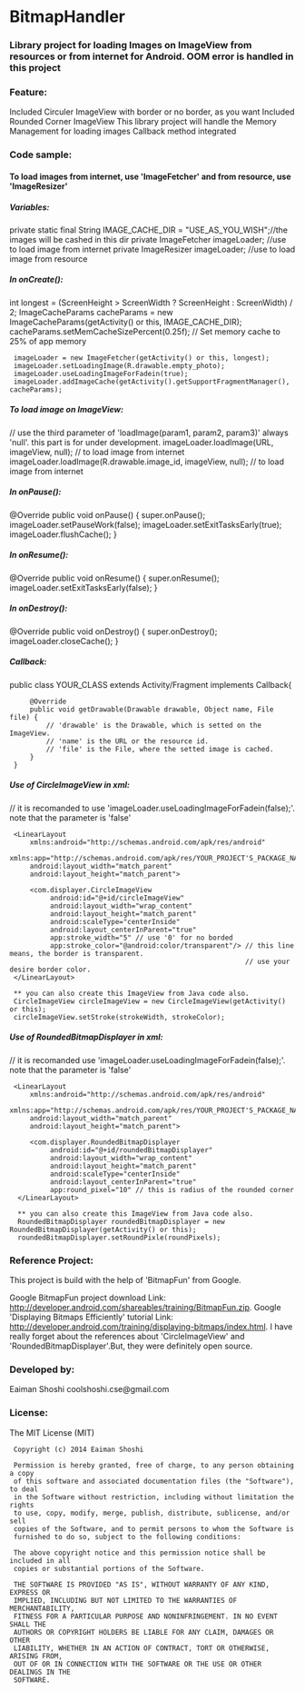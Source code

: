 BitmapHandler
=============

<h3>Library project for loading Images on ImageView from resources or from internet for Android. OOM error is handled in
this project</h3>

<h3>Feature:</h3>
     Included Circuler ImageView with border or no border, as you want
     Included Rounded Corner ImageView
     This library project will handle the Memory Management for loading images
     Callback method integrated

<h3>Code sample:</h3>
<h4>To load images from internet, use 'ImageFetcher' and from resource, use 'ImageResizer'</h4>

<h5>Variables:</h5>
     private static final String IMAGE_CACHE_DIR = "USE_AS_YOU_WISH";//the images will be cashed in this dir
     private ImageFetcher imageLoader; //use to load image from internet
     private ImageResizer imageLoader; //use to load image from resource

<h5>In onCreate():</h5>
     int longest = (ScreenHeight > ScreenWidth ? ScreenHeight : ScreenWidth) / 2;
     ImageCacheParams cacheParams = new ImageCacheParams(getActivity() or this, IMAGE_CACHE_DIR);
     cacheParams.setMemCacheSizePercent(0.25f); // Set memory cache to 25% of app memory
        
     imageLoader = new ImageFetcher(getActivity() or this, longest);
     imageLoader.setLoadingImage(R.drawable.empty_photo);
     imageLoader.useLoadingImageForFadein(true);
     imageLoader.addImageCache(getActivity().getSupportFragmentManager(), cacheParams);
     
<h5>To load image on ImageView:</h5>
     // use the third parameter of 'loadImage(param1, param2, param3)' always 'null'. this part is for under development.
     imageLoader.loadImage(URL, imageView, null); // to load image from internet
     imageLoader.loadImage(R.drawable.image_id, imageView, null); // to load image from internet
     
<h5>In onPause():</h5>     
     @Override
     public void onPause() {
         super.onPause();
         imageLoader.setPauseWork(false);
         imageLoader.setExitTasksEarly(true);
	     imageLoader.flushCache();
     }

<h5>In onResume():</h5>
     @Override
     public void onResume() {
         super.onResume();
	     imageLoader.setExitTasksEarly(false);
     }
	   
<h5>In onDestroy():</h5>	   
     @Override
     public void onDestroy() {
         super.onDestroy();
         imageLoader.closeCache();
     }

<h5>Callback:</h5>	   
     public class YOUR_CLASS extends Activity/Fragment implements Callback{
     
         @Override
	     public void getDrawable(Drawable drawable, Object name, File file) {
	         // 'drawable' is the Drawable, which is setted on the ImageView.
	         // 'name' is the URL or the resource id.
	         // 'file' is the File, where the setted image is cached.
	     }
     }

<h5>Use of CircleImageView in xml:</h5>
     // it is recomanded to use 'imageLoader.useLoadingImageForFadein(false);'. note that the parameter is 'false'
     
     <LinearLayout 
         xmlns:android="http://schemas.android.com/apk/res/android"
         xmlns:app="http://schemas.android.com/apk/res/YOUR_PROJECT'S_PACKAGE_NAME"
         android:layout_width="match_parent"
         android:layout_height="match_parent">
         
         <com.displayer.CircleImageView
              android:id="@+id/circleImageView"
              android:layout_width="wrap_content"
              android:layout_height="match_parent"
              android:scaleType="centerInside"
              android:layout_centerInParent="true"
              app:stroke_width="5" // use '0' for no borded
              app:stroke_color="@android:color/transparent"/> // this line means, the border is transparent. 
                                                              // use your desire border color.
     </LinearLayout>
      
     ** you can also create this ImageView from Java code also.
     CircleImageView circleImageView = new CircleImageView(getActivity() or this);
     circleImageView.setStroke(strokeWidth, strokeColor);

<h5>Use of RoundedBitmapDisplayer in xml:</h5>
     // it is recomanded use 'imageLoader.useLoadingImageForFadein(false);'. note that the parameter is 'false'
     
     <LinearLayout 
         xmlns:android="http://schemas.android.com/apk/res/android"
         xmlns:app="http://schemas.android.com/apk/res/YOUR_PROJECT'S_PACKAGE_NAME"
         android:layout_width="match_parent"
         android:layout_height="match_parent">
         
         <com.displayer.RoundedBitmapDisplayer
              android:id="@+id/roundedBitmapDisplayer"
              android:layout_width="wrap_content"
              android:layout_height="match_parent"
              android:scaleType="centerInside"
              android:layout_centerInParent="true"
              app:round_pixel="10" // this is radius of the rounded corner
      </LinearLayout>
      
      ** you can also create this ImageView from Java code also.
      RoundedBitmapDisplayer roundedBitmapDisplayer = new RoundedBitmapDisplayer(getActivity() or this);
      roundedBitmapDisplayer.setRoundPixle(roundPixels);
      
<h3>Reference Project:</h3>
<p>
This project is build with the help of 'BitmapFun' from Google.

Google BitmapFun project download Link:
http://developer.android.com/shareables/training/BitmapFun.zip. Google 'Displaying Bitmaps Efficiently' tutorial Link:
http://developer.android.com/training/displaying-bitmaps/index.html. I have really forget about the references about 'CircleImageView' and 'RoundedBitmapDisplayer'.But, they were definitely open source.
</p>
      
<h3>Developed by:</h3>
     Eaiman Shoshi
     coolshoshi.cse@gmail.com
     
<h3>License:</h3>
     The MIT License (MIT)

     Copyright (c) 2014 Eaiman Shoshi

     Permission is hereby granted, free of charge, to any person obtaining a copy
     of this software and associated documentation files (the "Software"), to deal
     in the Software without restriction, including without limitation the rights
     to use, copy, modify, merge, publish, distribute, sublicense, and/or sell
     copies of the Software, and to permit persons to whom the Software is
     furnished to do so, subject to the following conditions:

     The above copyright notice and this permission notice shall be included in all
     copies or substantial portions of the Software.

     THE SOFTWARE IS PROVIDED "AS IS", WITHOUT WARRANTY OF ANY KIND, EXPRESS OR
     IMPLIED, INCLUDING BUT NOT LIMITED TO THE WARRANTIES OF MERCHANTABILITY,
     FITNESS FOR A PARTICULAR PURPOSE AND NONINFRINGEMENT. IN NO EVENT SHALL THE
     AUTHORS OR COPYRIGHT HOLDERS BE LIABLE FOR ANY CLAIM, DAMAGES OR OTHER
     LIABILITY, WHETHER IN AN ACTION OF CONTRACT, TORT OR OTHERWISE, ARISING FROM,
     OUT OF OR IN CONNECTION WITH THE SOFTWARE OR THE USE OR OTHER DEALINGS IN THE
     SOFTWARE.

